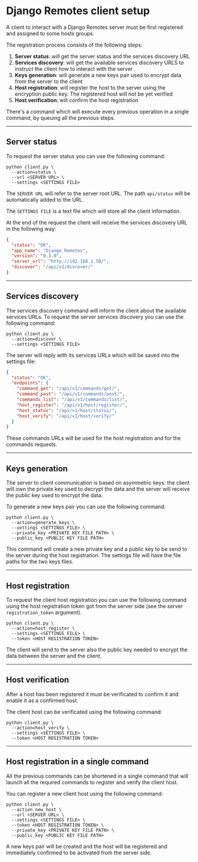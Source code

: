 # Django Remotes client setup

A client to interact with a Django Remotes server must be first
registered and assigned to some hosts groups.

The registration process consists of the following steps:

1. **Server status**: will get the server status and the services
   discovery URL
2. **Services discovery**: will get the available services discovery
   URLS to instruct the client how to interact with the server
3. **Keys generation**: will generate a new keys pair used to encrypt
   data from the server to the client
4. **Host registration**: will register the host to the server using
   the encryption public key. The registered host will not be yet
   verified
5. **Host verification**: will confirm the host registration

There's a command which will execute every previous operation in a
single command, by queuing all the previous steps.

---

## Server status

To request the server status you can use the following command:

```shell
python client.py \
  --action=status \
  --url <SERVER URL> \
  --settings <SETTINGS FILE>
```

The `SERVER URL` will refer to the server root URL. The path
`api/status` will be automatically added to the URL.

The `SETTINGS FILE` is a text file which will store all the client
information.

At the end of the request the client will receive the services
discovery URL in the following way:

```json
{
  "status": "OK",
  "app_name": "Django Remotes",
  "version": "0.3.0",
  "server_url": "http://192.168.1.50/",
  "discover": "/api/v1/discover/"
}
```

---

## Services discovery

The services discovery command will inform the client about the
available services URLs. To request the server services discovery
you can use the following command:

```shell
python client.py \
  --action=discover \
  --settings <SETTINGS FILE>
```

The server will reply with its services URLs which will be saved
into the settings file:

```json
{
  "status": "OK",
  "endpoints": {
    "command_get": "/api/v1/commands/get/",
    "command_post": "/api/v1/commands/post/",
    "commands_list": "/api/v1/commands/list/",
    "host_register": "/api/v1/host/register/",
    "host_status": "/api/v1/host/status/",
    "host_verify": "/api/v1/host/verify/"
  }
}
```

These commands URLs will be used for the host registration and for the  commands
requests.

---

## Keys generation

The server to client communication is based on asymmetric keys: the client will
own the private key used to decrypt the data and the server will receive the
public key used to encrypt the data.

To generate a new keys pair you can use the following command:

```shell
python client.py \
  --action=generate_keys \
  --settings <SETTINGS FILE> \
  --private_key <PRIVATE KEY FILE PATH> \
  --public_key <PUBLIC KEY FILE PATH>

```

This command will create a new private key and a public key to be send to the
server during the host registration. The settings file will have the file paths
for the two keys files.

---

## Host registration

To request the client host registration you can use the following command
using the host registration token got from the server side (see the server
`registration_token` argument).

```shell
python client.py \
  --action=host_register \
  --settings <SETTINGS FILE> \
  --token <HOST REGISTRATION TOKEN>
```

The client will send to the server also the public key needed to encrypt the
data between the server and the client.

---

## Host verification

After a host has been registered it must be verificated to confirm it and enable
it as a confirmed host.

The client host can be verificated using the following command:

```shell
python client.py \
  --action=host_verify \
  --settings <SETTINGS FILE> \
  --token <HOST REGISTRATION TOKEN>
```

---

## Host registration in a single command

All the previous commands can be shortened in a single command that will launch
all the required commands to register and verify the client host.

You can register a new client host using the following command:

```shell
python client.py \
  --action new_host \
  --url <SERVER URL> \
  --settings <SETTINGS FILE> \
  --token <HOST REGISTRATION TOKEN> \
  --private_key <PRIVATE KEY FILE PATH> \
  --public_key <PUBLIC KEY FILE PATH>
```

A new keys pair will be created and the host will be registered and immediately
confirmed to be activated from the server side.
